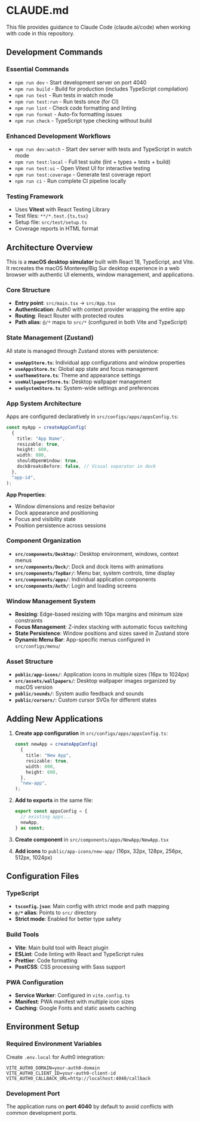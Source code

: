 # CLAUDE.md

This file provides guidance to Claude Code (claude.ai/code) when working with code in this repository.

## Development Commands

### Essential Commands

- `npm run dev` - Start development server on port 4040
- `npm run build` - Build for production (includes TypeScript compilation)
- `npm run test` - Run tests in watch mode
- `npm run test:run` - Run tests once (for CI)
- `npm run lint` - Check code formatting and linting
- `npm run format` - Auto-fix formatting issues
- `npm run check` - TypeScript type checking without build

### Enhanced Development Workflows

- `npm run dev:watch` - Start dev server with tests and TypeScript in watch mode
- `npm run test:local` - Full test suite (lint + types + tests + build)
- `npm run test:ui` - Open Vitest UI for interactive testing
- `npm run test:coverage` - Generate test coverage report
- `npm run ci` - Run complete CI pipeline locally

### Testing Framework

- Uses **Vitest** with React Testing Library
- Test files: `**/*.test.{ts,tsx}`
- Setup file: `src/test/setup.ts`
- Coverage reports in HTML format

## Architecture Overview

This is a **macOS desktop simulator** built with React 18, TypeScript, and Vite. It recreates the macOS Monterey/Big Sur desktop experience in a web browser with authentic UI elements, window management, and applications.

### Core Structure

- **Entry point**: `src/main.tsx` → `src/App.tsx`
- **Authentication**: Auth0 with context provider wrapping the entire app
- **Routing**: React Router with protected routes
- **Path alias**: `@/*` maps to `src/*` (configured in both Vite and TypeScript)

### State Management (Zustand)

All state is managed through Zustand stores with persistence:

- **`useAppStore.ts`**: Individual app configurations and window properties
- **`useAppsStore.ts`**: Global app state and focus management
- **`useThemeStore.ts`**: Theme and appearance settings
- **`useWallpaperStore.ts`**: Desktop wallpaper management
- **`useSystemStore.ts`**: System-wide settings and preferences

### App System Architecture

Apps are configured declaratively in `src/configs/apps/appsConfig.ts`:

```typescript
const myApp = createAppConfig(
  {
    title: "App Name",
    resizable: true,
    height: 600,
    width: 800,
    shouldOpenWindow: true,
    dockBreaksBefore: false, // Visual separator in dock
  },
  "app-id",
);
```

**App Properties**:

- Window dimensions and resize behavior
- Dock appearance and positioning
- Focus and visibility state
- Position persistence across sessions

### Component Organization

- **`src/components/Desktop/`**: Desktop environment, windows, context menus
- **`src/components/Dock/`**: Dock and dock items with animations
- **`src/components/TopBar/`**: Menu bar, system controls, time display
- **`src/components/apps/`**: Individual application components
- **`src/components/Auth/`**: Login and loading screens

### Window Management System

- **Resizing**: Edge-based resizing with 10px margins and minimum size constraints
- **Focus Management**: Z-index stacking with automatic focus switching
- **State Persistence**: Window positions and sizes saved in Zustand store
- **Dynamic Menu Bar**: App-specific menus configured in `src/configs/menu/`

### Asset Structure

- **`public/app-icons/`**: Application icons in multiple sizes (16px to 1024px)
- **`src/assets/wallpapers/`**: Desktop wallpaper images organized by macOS version
- **`public/sounds/`**: System audio feedback and sounds
- **`public/cursors/`**: Custom cursor SVGs for different states

## Adding New Applications

1. **Create app configuration** in `src/configs/apps/appsConfig.ts`:

   ```typescript
   const newApp = createAppConfig(
     {
       title: "New App",
       resizable: true,
       width: 800,
       height: 600,
     },
     "new-app",
   );
   ```

2. **Add to exports** in the same file:

   ```typescript
   export const appsConfig = {
     // existing apps...
     newApp,
   } as const;
   ```

3. **Create component** in `src/components/apps/NewApp/NewApp.tsx`

4. **Add icons** to `public/app-icons/new-app/` (16px, 32px, 128px, 256px, 512px, 1024px)

## Configuration Files

### TypeScript

- **`tsconfig.json`**: Main config with strict mode and path mapping
- **`@/*` alias**: Points to `src/` directory
- **Strict mode**: Enabled for better type safety

### Build Tools

- **Vite**: Main build tool with React plugin
- **ESLint**: Code linting with React and TypeScript rules
- **Prettier**: Code formatting
- **PostCSS**: CSS processing with Sass support

### PWA Configuration

- **Service Worker**: Configured in `vite.config.ts`
- **Manifest**: PWA manifest with multiple icon sizes
- **Caching**: Google Fonts and static assets caching

## Environment Setup

### Required Environment Variables

Create `.env.local` for Auth0 integration:

```env
VITE_AUTH0_DOMAIN=your-auth0-domain
VITE_AUTH0_CLIENT_ID=your-auth0-client-id
VITE_AUTH0_CALLBACK_URL=http://localhost:4040/callback
```

### Development Port

The application runs on **port 4040** by default to avoid conflicts with common development ports.
